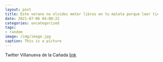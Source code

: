 ```yaml
---
layout: post
title: Este verano no olvides meter libros en tu maleta porque leer tiene premio. ☀👜📚  ¡Infórmate sobre la campaña de animación a la le...
date: 2021-07-06 04:00:22
categories: uncategorized
tags:
- random
image: /img/image.jpg
caption: This is a picture
---
```

Twitter Villanueva de la Cañada [link](https://twitter.com/AytoVDLCanada/status/1412036179931893760)
